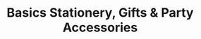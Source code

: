 ---
title: "Basics Stationery, Gifts & Party Accessories"
url: /karachi/basics-stationery-gifts-and-party-accessories/
shop: office supplies
---